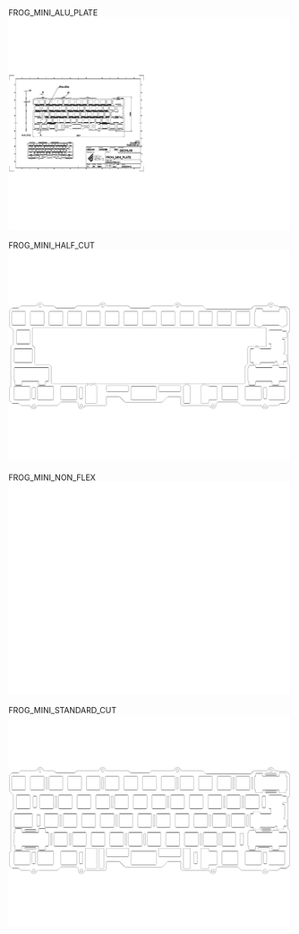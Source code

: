 <br/>FROG_MINI_ALU_PLATE<br/>![image](FROG_MINI_ALU_PLATE.png)<br/>
<br/>FROG_MINI_HALF_CUT<br/>![image](FROG_MINI_HALF_CUT.png)<br/>
<br/>FROG_MINI_NON_FLEX<br/>![image](FROG_MINI_NON_FLEX.png)<br/>
<br/>FROG_MINI_STANDARD_CUT<br/>![image](FROG_MINI_STANDARD_CUT.png)<br/>
